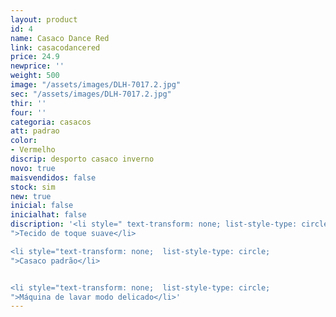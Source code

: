 ```yaml
---
layout: product
id: 4
name: Casaco Dance Red
link: casacodancered
price: 24.9
newprice: ''
weight: 500
image: "/assets/images/DLH-7017.2.jpg"
sec: "/assets/images/DLH-7017.2.jpg"
thir: ''
four: ''
categoria: casacos
att: padrao
color:
- Vermelho
discrip: desporto casaco inverno
novo: true
maisvendidos: false
stock: sim
new: true
inicial: false
inicialhat: false
discription: '<li style=" text-transform: none; list-style-type: circle;
">Tecido de toque suave</li>

<li style="text-transform: none;  list-style-type: circle;
">Casaco padrão</li>


<li style="text-transform: none;  list-style-type: circle;
">Máquina de lavar modo delicado</li>'
---
```

